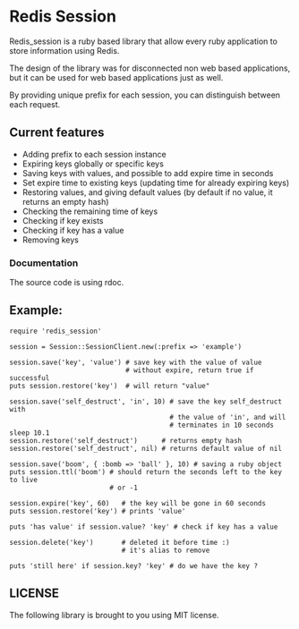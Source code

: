 # Redis Session 

Redis\_session is a ruby based library that allow every ruby application to 
store information using Redis.

The design of the library was for disconnected non web based applications, but
it can be used for web based applications just as well.

By providing unique prefix for each session, you can distinguish between each 
request.

## Current features

 * Adding prefix to each session instance
 * Expiring keys globally or specific keys
 * Saving keys with values, and possible to add expire time in seconds
 * Set expire time to existing keys (updating time for already expiring keys)
 * Restoring values, and giving default values (by default if no value, 
   it returns an empty hash)
 * Checking the remaining time of keys
 * Checking if key exists
 * Checking if key has a value
 * Removing keys

### Documentation

 The source code is using rdoc.

Example:
--------
    require 'redis_session'

    session = Session::SessionClient.new(:prefix => 'example')

    session.save('key', 'value') # save key with the value of value 
                                 # without expire, return true if successful
    puts session.restore('key')  # will return "value"

    session.save('self_destruct', 'in', 10) # save the key self_destruct with 
                                            # the value of 'in', and will 
                                            # terminates in 10 seconds
    sleep 10.1
    session.restore('self_destruct')      # returns empty hash
    session.restore('self_destruct', nil) # returns default value of nil

    session.save('boom', { :bomb => 'ball' }, 10) # saving a ruby object
    puts session.ttl('boom') # should return the seconds left to the key to live
                             # or -1

    session.expire('key', 60)   # the key will be gone in 60 seconds
    puts session.restore('key') # prints 'value'

    puts 'has value' if session.value? 'key' # check if key has a value

    session.delete('key')       # deleted it before time :)
                                # it's alias to remove

    puts 'still here' if session.key? 'key' # do we have the key ?

LICENSE
-------
The following library is brought to you using MIT license.

